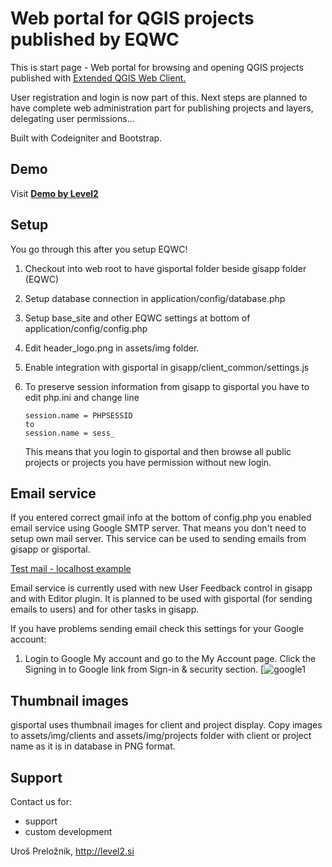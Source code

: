 Web portal for QGIS projects published by EQWC
==============================================

This is start page - Web portal for browsing and opening QGIS projects published with [Extended QGIS Web Client.](https://github.com/uprel/gisapp)

User registration and login is now part of this. Next steps are planned to have complete web administration part for publishing projects and layers, delegating user permissions...

Built with Codeigniter and Bootstrap.

## Demo
Visit **<a target="_blank" href="http://test.level2.si">Demo by Level2</a>**

## Setup

You go through this after you setup EQWC!

1. Checkout into web root to have gisportal folder beside gisapp folder (EQWC)
1. Setup database connection in application/config/database.php
1. Setup base_site and other EQWC settings at bottom of application/config/config.php
1. Edit header_logo.png in assets/img folder.
1. Enable integration with gisportal in gisapp/client_common/settings.js
1. To preserve session information from gisapp to gisportal you have to edit php.ini and change line

    ```
    session.name = PHPSESSID
    to
    session.name = sess_
    ```

    This means that you login to gisportal and then browse all public projects or projects you have permission without
    new login.

## Email service
If you entered correct gmail info at the bottom of config.php you enabled email service using Google SMTP server. That means you don't need to setup own mail server. This service can be used to sending emails from gisapp or gisportal.

[Test mail - localhost example](http://localhost/gisportal/index.php/mail/test)

Email service is currently used with new User Feedback control in gisapp and with Editor plugin.
It is planned to be used with gisportal (for sending emails to users) and for other tasks in gisapp.

If you have problems sending email check this settings for your Google account:
1. Login to Google My account and go to the My Account page. Click the Signing in to Google link from Sign-in & security section.
[![google1](http://level2.si/wp-content/uploads/2017/10/google_account1.png)


## Thumbnail images

gisportal uses thumbnail images for client and project display. Copy images to assets/img/clients and assets/img/projects
folder with client or project name as it is in database in PNG format.

## Support

Contact us for:
* support
* custom development

Uroš Preložnik, http://level2.si
